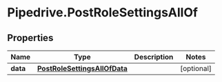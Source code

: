 # Pipedrive.PostRoleSettingsAllOf

## Properties

Name | Type | Description | Notes
------------ | ------------- | ------------- | -------------
**data** | [**PostRoleSettingsAllOfData**](PostRoleSettingsAllOfData.md) |  | [optional] 


